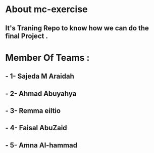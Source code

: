 # About mc-exercise
## It's Traning Repo to know how we  can  do the final Project .

# Member Of Teams :
## - 1- Sajeda M Araidah
## - 2- Ahmad Abuyahya 
## - 3- Remma eiltio 
## - 4- Faisal AbuZaid
## - 5- Amna Al-hammad 





 
